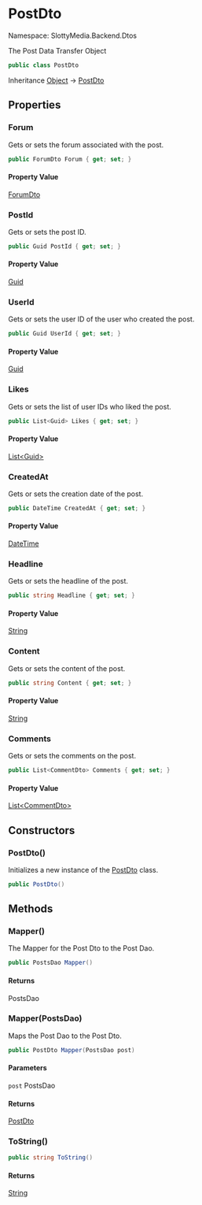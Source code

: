 # PostDto

Namespace: SlottyMedia.Backend.Dtos

The Post Data Transfer Object

```csharp
public class PostDto
```

Inheritance [Object](https://docs.microsoft.com/en-us/dotnet/api/system.object) → [PostDto](./slottymedia.backend.dtos.postdto.md)

## Properties

### **Forum**

Gets or sets the forum associated with the post.

```csharp
public ForumDto Forum { get; set; }
```

#### Property Value

[ForumDto](./slottymedia.backend.dtos.forumdto.md)<br>

### **PostId**

Gets or sets the post ID.

```csharp
public Guid PostId { get; set; }
```

#### Property Value

[Guid](https://docs.microsoft.com/en-us/dotnet/api/system.guid)<br>

### **UserId**

Gets or sets the user ID of the user who created the post.

```csharp
public Guid UserId { get; set; }
```

#### Property Value

[Guid](https://docs.microsoft.com/en-us/dotnet/api/system.guid)<br>

### **Likes**

Gets or sets the list of user IDs who liked the post.

```csharp
public List<Guid> Likes { get; set; }
```

#### Property Value

[List&lt;Guid&gt;](https://docs.microsoft.com/en-us/dotnet/api/system.collections.generic.list-1)<br>

### **CreatedAt**

Gets or sets the creation date of the post.

```csharp
public DateTime CreatedAt { get; set; }
```

#### Property Value

[DateTime](https://docs.microsoft.com/en-us/dotnet/api/system.datetime)<br>

### **Headline**

Gets or sets the headline of the post.

```csharp
public string Headline { get; set; }
```

#### Property Value

[String](https://docs.microsoft.com/en-us/dotnet/api/system.string)<br>

### **Content**

Gets or sets the content of the post.

```csharp
public string Content { get; set; }
```

#### Property Value

[String](https://docs.microsoft.com/en-us/dotnet/api/system.string)<br>

### **Comments**

Gets or sets the comments on the post.

```csharp
public List<CommentDto> Comments { get; set; }
```

#### Property Value

[List&lt;CommentDto&gt;](https://docs.microsoft.com/en-us/dotnet/api/system.collections.generic.list-1)<br>

## Constructors

### **PostDto()**

Initializes a new instance of the [PostDto](./slottymedia.backend.dtos.postdto.md) class.

```csharp
public PostDto()
```

## Methods

### **Mapper()**

The Mapper for the Post Dto to the Post Dao.

```csharp
public PostsDao Mapper()
```

#### Returns

PostsDao<br>

### **Mapper(PostsDao)**

Maps the Post Dao to the Post Dto.

```csharp
public PostDto Mapper(PostsDao post)
```

#### Parameters

`post` PostsDao<br>

#### Returns

[PostDto](./slottymedia.backend.dtos.postdto.md)<br>

### **ToString()**

```csharp
public string ToString()
```

#### Returns

[String](https://docs.microsoft.com/en-us/dotnet/api/system.string)<br>
